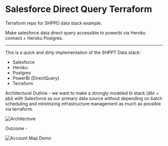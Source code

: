 # Salesforce Direct Query Terraform

 Terraform repo for SHPPD data stack example.

 Make salesforce data direct query accessible to powerbi via Heroku connect + Heroku Postgres.

-------------------------

 This is a quick and dirty implementation of the SHPPT Data stack:

 * Salesforce
 * Heroku
 * Postgres
 * PowerBI (DirectQuery)
 * Terraform

Architectural Outline - we want to make a strongly modeled bi stack (dbt + pbi) with Salesforce as our primary data source without depending on batch scheduling and minimizing infrastructure management as much as possible via terraform.

![Architecture][image-arch]

Outcome -

![Account Map Demo][image]


[image-arch]: https://github.com/sgoley/shppt-stack/raw/master/resources/images/SHPPT_Data_Stack.png "Architecture Outline"
[image]: https://github.com/sgoley/shppt-stack/raw/master/resources/images/AccountMap_Demo.gif "Embedded PowerBI DQ report for SF"
